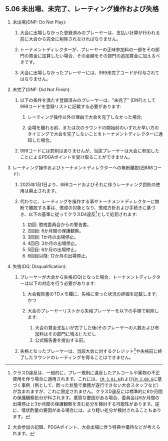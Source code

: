 ## 5.06 未出場、未完了、レーティング操作および失格

1. 未出場(DNP: Do Not Play):

    1. 大会に出場しなかった登録済みのプレーヤーは、支払い計算が行われる前に大会から完全に削除されなければなりません。

    1. トーナメントディレクターが、プレーヤーの正味参加料の一部をその部門の賞金に加算したい場合、その金額をその部門の追加賞金に加えるべきです。

    1. 大会に出場しなかったプレーヤーには、999未完了コードが付与されてはなりません。

1. 未完了(DNF: Did Not Finish):

    1. 以下の条件を満たす登録済みのプレーヤーは、"未完了" (DNF)として999コードを登録リストに記載する必要があります:

        1. レーティング操作以外の理由で大会を完了しなかった場合;

        1. 会場を離れる前、または次のラウンドの開始前のいずれか早い方のタイミングで大会を完了しないことをトーナメントディレクターに通知した場合。

    1. 999コードには罰則はありませんが、当該プレーヤーは大会に参加したことによるPDGAポイントを受け取ることができません。

1. レーティング操作およびトーナメントディレクターへの無断離脱(旧888コード):

    1. 2025年1月1日より、888コードおよびそれに伴うレーティング罰則の使用は廃止されます。

    1. 代わりに、レーティングを操作する事やトーナメントディレクターに無断で離脱する事は、懲戒の対象となり、懲戒方針および手続きに基づき、以下の基準に従ってクラスD4違反[^5.06.1]として処罰されます:

        1. 初回: 懲戒委員会からの警告書。
        1. 2回目: 6か月間の保護観察。
        1. 3回目: 1か月の出場停止。
        1. 4回目: 3か月の出場停止。
        1. 5回目: 6か月の出場停止。
        1. 6回目以降: 12か月の出場停止。

1. 失格(DQ: Disqualification):

    1. プレーヤーが大会から失格(DQ)となった場合、トーナメントディレクターは以下の対応を行う必要があります:

        1. 大会報告書のTDメモ欄に、失格に至った状況の詳細を記載します; かつ

        1. 大会のプレーヤーリストから失格プレーヤーを以下の手順で削除します:

            1. 大会の賞金支払いが完了した後(そのプレーヤーの人数および参加料はその部門に残る); ただし
            1. 公式報告書を提出する前。

    1. 失格となったプレーヤーは、当該大会に対するクレジット[^5.06.2]や失格前に終了したラウンドのレーティングを得ることはできません。


[^5.06.1]: クラスD違反は、一般的に、プレー規則に違反したアルコールや薬物の不正使用を伴う場合に適用されます。これには、[`CM 3.01.A`](#一般事項)および[`CM 3.08.G`](#トーナメントディレクターの権利と責任)に基づく事例（例として、酔った状態で業務が遂行できない大会スタッフなど）が含まれますが、これに限定されません。クラスD違反には標準的に6か月間の保護観察処分が科されます。悪質な要因がある場合、委員会は6か月間の出場停止と3か月間の保護観察を含む処分を検討する可能性があります。逆に、情状酌量の要因がある場合には、より軽い処分が検討されることもあります。

[^5.06.2]: 大会参加の記録、PDGAポイント、大会出場に伴う特典や優待などが考えられます。
